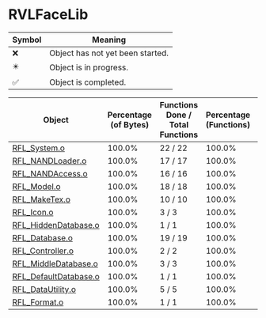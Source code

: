 # RVLFaceLib
| Symbol | Meaning 
| ------------- | ------------- 
| :x: | Object has not yet been started. 
| :eight_pointed_black_star: | Object is in progress. 
| :white_check_mark: | Object is completed. 


| Object | Percentage (of Bytes) | Functions Done / Total Functions | Percentage (Functions) | Status 
| ------------- | ------------- | ------------- | ------------- | ------------- 
| [RFL_System.o](https://github.com/shibbo/Petari/blob/master/docs/lib/RVLFaceLib/RVLFaceLib/RFL_System.md) | 100.0% | 22 / 22 | 100.0% | :white_check_mark: 
| [RFL_NANDLoader.o](https://github.com/shibbo/Petari/blob/master/docs/lib/RVLFaceLib/RVLFaceLib/RFL_NANDLoader.md) | 100.0% | 17 / 17 | 100.0% | :white_check_mark: 
| [RFL_NANDAccess.o](https://github.com/shibbo/Petari/blob/master/docs/lib/RVLFaceLib/RVLFaceLib/RFL_NANDAccess.md) | 100.0% | 16 / 16 | 100.0% | :white_check_mark: 
| [RFL_Model.o](https://github.com/shibbo/Petari/blob/master/docs/lib/RVLFaceLib/RVLFaceLib/RFL_Model.md) | 100.0% | 18 / 18 | 100.0% | :white_check_mark: 
| [RFL_MakeTex.o](https://github.com/shibbo/Petari/blob/master/docs/lib/RVLFaceLib/RVLFaceLib/RFL_MakeTex.md) | 100.0% | 10 / 10 | 100.0% | :white_check_mark: 
| [RFL_Icon.o](https://github.com/shibbo/Petari/blob/master/docs/lib/RVLFaceLib/RVLFaceLib/RFL_Icon.md) | 100.0% | 3 / 3 | 100.0% | :white_check_mark: 
| [RFL_HiddenDatabase.o](https://github.com/shibbo/Petari/blob/master/docs/lib/RVLFaceLib/RVLFaceLib/RFL_HiddenDatabase.md) | 100.0% | 1 / 1 | 100.0% | :white_check_mark: 
| [RFL_Database.o](https://github.com/shibbo/Petari/blob/master/docs/lib/RVLFaceLib/RVLFaceLib/RFL_Database.md) | 100.0% | 19 / 19 | 100.0% | :white_check_mark: 
| [RFL_Controller.o](https://github.com/shibbo/Petari/blob/master/docs/lib/RVLFaceLib/RVLFaceLib/RFL_Controller.md) | 100.0% | 2 / 2 | 100.0% | :white_check_mark: 
| [RFL_MiddleDatabase.o](https://github.com/shibbo/Petari/blob/master/docs/lib/RVLFaceLib/RVLFaceLib/RFL_MiddleDatabase.md) | 100.0% | 3 / 3 | 100.0% | :white_check_mark: 
| [RFL_DefaultDatabase.o](https://github.com/shibbo/Petari/blob/master/docs/lib/RVLFaceLib/RVLFaceLib/RFL_DefaultDatabase.md) | 100.0% | 1 / 1 | 100.0% | :white_check_mark: 
| [RFL_DataUtility.o](https://github.com/shibbo/Petari/blob/master/docs/lib/RVLFaceLib/RVLFaceLib/RFL_DataUtility.md) | 100.0% | 5 / 5 | 100.0% | :white_check_mark: 
| [RFL_Format.o](https://github.com/shibbo/Petari/blob/master/docs/lib/RVLFaceLib/RVLFaceLib/RFL_Format.md) | 100.0% | 1 / 1 | 100.0% | :white_check_mark: 
